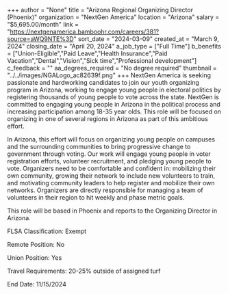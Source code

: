 +++
author = "None"
title = "Arizona Regional Organizing Director (Phoenix)"
organization = "NextGen America"
location = "Arizona"
salary = "$5,695.00/month"
link = "https://nextgenamerica.bamboohr.com/careers/381?source=aWQ9NTE%3D"
sort_date = "2024-03-09"
created_at = "March 9, 2024"
closing_date = "April 20, 2024"
a_job_type = ["Full Time"]
b_benefits = ["Union-Eligible","Paid Leave","Health Insurance","Paid Vacation","Dental","Vision","Sick time","Professional development"]
c_feedback = ""
aa_degrees_required = "No degree required"
thumbnail = "../../images/NGALogo_ac82639f.png"
+++
NextGen America is seeking passionate and hardworking candidates to join our youth organizing program in Arizona, working to engage young people in electoral politics by registering thousands of young people to vote across the state. NextGen is committed to engaging young people in Arizona in the political process and increasing participation among 18-35 year olds. This role will be focused on organizing in one of several regions in Arizona as part of this ambitious effort. 

In Arizona, this effort will focus on organizing young people on campuses and the surrounding communities to bring progressive change to government through voting. Our work will engage young people in voter registration efforts, volunteer recruitment, and pledging young people to vote. Organizers need to be comfortable and confident in: mobilizing their own community, growing their network to include new volunteers to train, and motivating community leaders to help register and mobilize their own networks. Organizers are directly responsible for managing a team of volunteers in their region to hit weekly and phase metric goals. 

This role will be based in Phoenix and reports to the Organizing Director in Arizona.



FLSA Classification: Exempt

Remote Position: No

Union Position: Yes

Travel Requirements: 20-25% outside of assigned turf

End Date: 11/15/2024